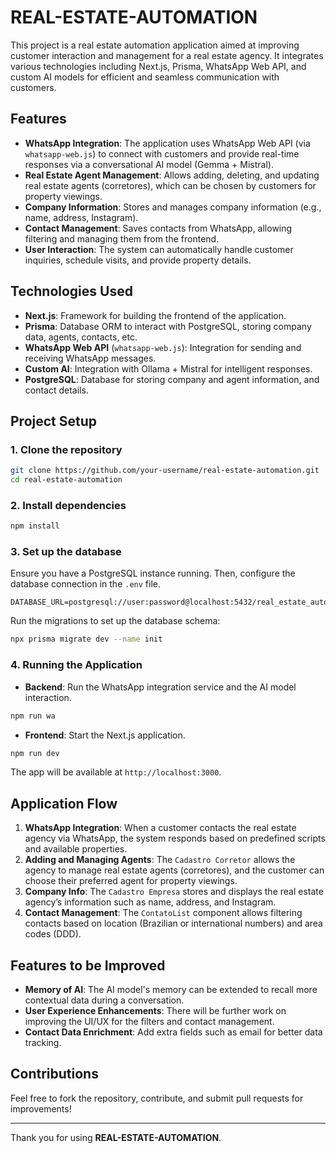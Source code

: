 
# REAL-ESTATE-AUTOMATION

This project is a real estate automation application aimed at improving customer interaction and management for a real estate agency. It integrates various technologies including Next.js, Prisma, WhatsApp Web API, and custom AI models for efficient and seamless communication with customers.

## Features

- **WhatsApp Integration**: The application uses WhatsApp Web API (via `whatsapp-web.js`) to connect with customers and provide real-time responses via a conversational AI model (Gemma + Mistral).
- **Real Estate Agent Management**: Allows adding, deleting, and updating real estate agents (corretores), which can be chosen by customers for property viewings.
- **Company Information**: Stores and manages company information (e.g., name, address, Instagram).
- **Contact Management**: Saves contacts from WhatsApp, allowing filtering and managing them from the frontend.
- **User Interaction**: The system can automatically handle customer inquiries, schedule visits, and provide property details.

## Technologies Used

- **Next.js**: Framework for building the frontend of the application.
- **Prisma**: Database ORM to interact with PostgreSQL, storing company data, agents, contacts, etc.
- **WhatsApp Web API** (`whatsapp-web.js`): Integration for sending and receiving WhatsApp messages.
- **Custom AI**: Integration with Ollama + Mistral for intelligent responses.
- **PostgreSQL**: Database for storing company and agent information, and contact details.

## Project Setup

### 1. Clone the repository

```bash
git clone https://github.com/your-username/real-estate-automation.git
cd real-estate-automation
```

### 2. Install dependencies

```bash
npm install
```

### 3. Set up the database

Ensure you have a PostgreSQL instance running. Then, configure the database connection in the `.env` file.

```env
DATABASE_URL=postgresql://user:password@localhost:5432/real_estate_automation_db
```

Run the migrations to set up the database schema:

```bash
npx prisma migrate dev --name init
```

### 4. Running the Application

- **Backend**: Run the WhatsApp integration service and the AI model interaction.

```bash
npm run wa
```

- **Frontend**: Start the Next.js application.

```bash
npm run dev
```

The app will be available at `http://localhost:3000`.

## Application Flow

1. **WhatsApp Integration**: When a customer contacts the real estate agency via WhatsApp, the system responds based on predefined scripts and available properties. 
2. **Adding and Managing Agents**: The `Cadastro Corretor` allows the agency to manage real estate agents (corretores), and the customer can choose their preferred agent for property viewings.
3. **Company Info**: The `Cadastro Empresa` stores and displays the real estate agency’s information such as name, address, and Instagram.
4. **Contact Management**: The `ContatoList` component allows filtering contacts based on location (Brazilian or international numbers) and area codes (DDD).

## Features to be Improved

- **Memory of AI**: The AI model's memory can be extended to recall more contextual data during a conversation.
- **User Experience Enhancements**: There will be further work on improving the UI/UX for the filters and contact management.
- **Contact Data Enrichment**: Add extra fields such as email for better data tracking.

## Contributions

Feel free to fork the repository, contribute, and submit pull requests for improvements!

---

Thank you for using **REAL-ESTATE-AUTOMATION**.